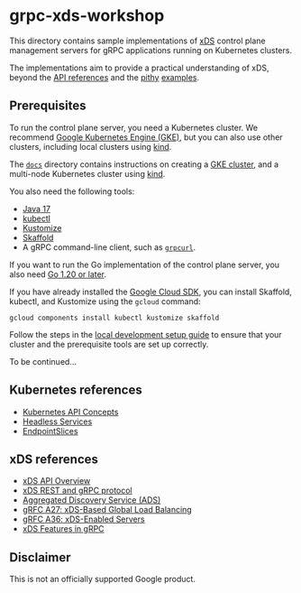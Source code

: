# grpc-xds-workshop

This directory contains sample implementations of
[xDS](https://www.envoyproxy.io/docs/envoy/latest/intro/arch_overview/operations/dynamic_configuration)
control plane management servers for gRPC applications running on Kubernetes
clusters.

The implementations aim to provide a practical understanding of xDS,
beyond the 
[API references](https://www.envoyproxy.io/docs/envoy/latest/api-v3/api)
and the
[pithy](https://github.com/grpc/grpc-go/tree/v1.57.0/examples/features/xds)
[examples](https://github.com/grpc/grpc-java/tree/v1.57.1/examples/example-xds).

## Prerequisites

To run the control plane server, you need a Kubernetes cluster. We recommend
[Google Kubernetes Engine (GKE)](https://cloud.google.com/kubernetes-engine/docs),
but you can also use other clusters, including local clusters using
[kind](https://kind.sigs.k8s.io/).

The [`docs`](docs) directory contains instructions on creating a
[GKE cluster](docs/gke.md), and a multi-node Kubernetes cluster using
[kind](docs/kind.md).

You also need the following tools:

- [Java 17](https://adoptium.net/)
- [kubectl](https://kubernetes.io/docs/reference/kubectl/)
- [Kustomize](https://kustomize.io/)
- [Skaffold](https://skaffold.dev/)
- A gRPC command-line client, such as
  [`grpcurl`](https://github.com/fullstorydev/grpcurl).

If you want to run the Go implementation of the control plane server,
you also need [Go 1.20 or later](https://go.dev/).

If you have already installed the
[Google Cloud SDK](https://cloud.google.com/sdk/docs/install),
you can install Skaffold, kubectl, and Kustomize using the `gcloud` command:

```shell
gcloud components install kubectl kustomize skaffold
```

Follow the steps in the
[local development setup guide](docs/verify-local-setup.md) to ensure
that your cluster and the prerequisite tools are set up correctly.

To be continued...

## Kubernetes references

- [Kubernetes API Concepts](https://kubernetes.io/docs/reference/using-api/api-concepts/)
- [Headless Services](https://kubernetes.io/docs/concepts/services-networking/service/#headless-services)
- [EndpointSlices](https://kubernetes.io/docs/concepts/services-networking/endpoint-slices/)

## xDS references

- [xDS API Overview](https://www.envoyproxy.io/docs/envoy/latest/configuration/overview/overview)
- [xDS REST and gRPC protocol](https://www.envoyproxy.io/docs/envoy/latest/api-docs/xds_protocol)
- [Aggregated Discovery Service (ADS)](https://www.envoyproxy.io/docs/envoy/latest/configuration/overview/xds_api#aggregated-discovery-service)
- [gRFC A27: xDS-Based Global Load Balancing](https://github.com/grpc/proposal/blob/972b69ab1f0f7f6079af81a8c2b8a01a15ce3bec/A27-xds-global-load-balancing.md)
- [gRFC A36: xDS-Enabled Servers](https://github.com/grpc/proposal/blob/fd10c1a86562b712c2c5fa23178992654c47a072/A36-xds-for-servers.md)
- [xDS Features in gRPC](https://github.com/grpc/grpc/blob/1b31c6e0ba711787c05e8e78719896a682fca102/doc/grpc_xds_features.md)

## Disclaimer

This is not an officially supported Google product.
